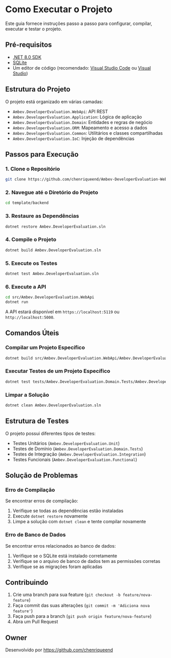 # Como Executar o Projeto

Este guia fornece instruções passo a passo para configurar, compilar, executar e testar o projeto.

## Pré-requisitos

- [.NET 8.0 SDK](https://dotnet.microsoft.com/download/dotnet/8.0)
- [SQLite](https://www.sqlite.org/download.html)
- Um editor de código (recomendado: [Visual Studio Code](https://code.visualstudio.com/) ou [Visual Studio](https://visualstudio.microsoft.com/))

## Estrutura do Projeto

O projeto está organizado em várias camadas:
- `Ambev.DeveloperEvaluation.WebApi`: API REST
- `Ambev.DeveloperEvaluation.Application`: Lógica de aplicação
- `Ambev.DeveloperEvaluation.Domain`: Entidades e regras de negócio
- `Ambev.DeveloperEvaluation.ORM`: Mapeamento e acesso a dados
- `Ambev.DeveloperEvaluation.Common`: Utilitários e classes compartilhadas
- `Ambev.DeveloperEvaluation.IoC`: Injeção de dependências

## Passos para Execução

### 1. Clone o Repositório

```bash
git clone https://github.com/chenriqueend/Ambev-DeveloperEvaluation-WebApi.git
```

### 2. Navegue até o Diretório do Projeto

```bash
cd template/backend
```

### 3. Restaure as Dependências

```bash
dotnet restore Ambev.DeveloperEvaluation.sln
```

### 4. Compile o Projeto

```bash
dotnet build Ambev.DeveloperEvaluation.sln
```

### 5. Execute os Testes

```bash
dotnet test Ambev.DeveloperEvaluation.sln
```

### 6. Execute a API

```bash
cd src/Ambev.DeveloperEvaluation.WebApi
dotnet run
```

A API estará disponível em `https://localhost:5119` ou `http://localhost:5000`.

## Comandos Úteis

### Compilar um Projeto Específico

```bash
dotnet build src/Ambev.DeveloperEvaluation.WebApi/Ambev.DeveloperEvaluation.WebApi.csproj
```

### Executar Testes de um Projeto Específico

```bash
dotnet test tests/Ambev.DeveloperEvaluation.Domain.Tests/Ambev.DeveloperEvaluation.Domain.Tests.csproj
```

### Limpar a Solução

```bash
dotnet clean Ambev.DeveloperEvaluation.sln
```

## Estrutura de Testes

O projeto possui diferentes tipos de testes:
- Testes Unitários (`Ambev.DeveloperEvaluation.Unit`)
- Testes de Domínio (`Ambev.DeveloperEvaluation.Domain.Tests`)
- Testes de Integração (`Ambev.DeveloperEvaluation.Integration`)
- Testes Funcionais (`Ambev.DeveloperEvaluation.Functional`)

## Solução de Problemas

### Erro de Compilação

Se encontrar erros de compilação:
1. Verifique se todas as dependências estão instaladas
2. Execute `dotnet restore` novamente
3. Limpe a solução com `dotnet clean` e tente compilar novamente

### Erro de Banco de Dados

Se encontrar erros relacionados ao banco de dados:
1. Verifique se o SQLite está instalado corretamente
2. Verifique se o arquivo de banco de dados tem as permissões corretas
3. Verifique se as migrações foram aplicadas

## Contribuindo

1. Crie uma branch para sua feature (`git checkout -b feature/nova-feature`)
2. Faça commit das suas alterações (`git commit -m 'Adiciona nova feature'`)
3. Faça push para a branch (`git push origin feature/nova-feature`)
4. Abra um Pull Request 

## Owner

Desenvolvido por https://github.com/chenriqueend